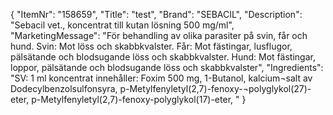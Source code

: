 {
  "ItemNr": "158659",
  "Title": "test",
  "Brand": "SEBACIL",
  "Description": "Sebacil vet., koncentrat till kutan lösning 500 mg/ml",
  "MarketingMessage": "För behandling av olika parasiter på svin, får och hund. Svin: Mot löss och skabbkvalster. Får: Mot fästingar, lusflugor, pälsätande och blodsugande löss och skabbkvalster. Hund: Mot fästingar, loppor, pälsätande och blodsugande löss och skabbkvalster",
  "Ingredients": "SV: 1 ml koncentrat innehåller: Foxim 500 mg, 1-Butanol, kalcium¬salt av Dodecylbenzolsulfonsyra, p-Metylfenyletyl(2,7)-fenoxy-¬polyglykol(27)-eter, p-Metylfenyletyl(2,7)-fenoxy-polyglykol(17)-eter, "
}